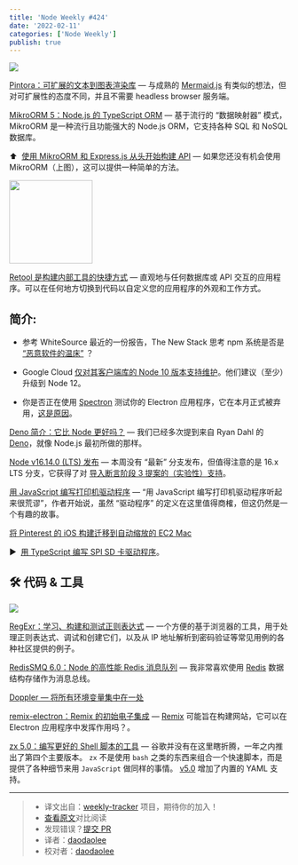 ```yaml
---
title: 'Node Weekly #424'
date: '2022-02-11'
categories: ['Node Weekly']
publish: true
---
```


![](https://res.cloudinary.com/cpress/image/upload/w_1280,e_sharpen:60/drzxrh1axxxjwgeqfils.jpg)

<!--以上是预览信息，图片一张或限制百字左右，前者优先-->
<!-- more -->

[Pintora：可扩展的文本到图表渲染库](https://nodeweekly.com/link/119565/web "github.com") — 与成熟的 [Mermaid.js](https://nodeweekly.com/link/119566/web) 有类似的想法，但对可扩展性的态度不同，并且不需要 headless browser 服务端。

[MikroORM 5：Node.js 的 TypeScript ORM](https://nodeweekly.com/link/119568/web "itnext.io") — 基于流行的 “数据映射器” 模式，MikroORM 是一种流行且功能强大的 Node.js ORM，它支持各种 SQL 和 NoSQL 数据库。

⬆️  [使用 MikroORM 和 Express.js 从头开始​​构建 API](https://nodeweekly.com/link/119570/web) — 如果您还没有机会使用 MikroORM（上图），这可以提供一种简单的方法。

<img src="https://copm.s3.amazonaws.com/069ffcad.png" style="width: 150px" />

[Retool 是构建内部工具的快捷方式](https://nodeweekly.com/link/119571/web "retool.com") — 直观地与任何数据库或 API 交互的应用程序。可以在任何地方切换到代码以自定义您的应用程序的外观和工作方式。

## **简介:**

*   参考 WhiteSource 最近的一份报告，The New Stack 思考 npm 系统是否是 [“恶意软件的温床”](https://nodeweekly.com/link/119572/web) ？
    
*   Google Cloud [仅对其客户端库的 Node 10 版本支持维护](https://nodeweekly.com/link/119573/web)。他们建议（至少）升级到 Node 12。
    
*   你是否正在使用 [Spectron](https://nodeweekly.com/link/119574/web) 测试你的 Electron 应用程序，它在本月正式被弃用，[这是原因](https://nodeweekly.com/link/119575/web)。
    
[Deno 简介：它比 Node 更好吗？](https://nodeweekly.com/link/119576/web "blog.appsignal.com") — 我们已经多次提到来自 Ryan Dahl 的 [Deno](https://nodeweekly.com/link/119577/web)，就像 Node.js 最初所做的那样。

[Node v16.14.0 (LTS) 发布](https://nodeweekly.com/link/119578/web "nodejs.org") — 本周没有 “最新” 分支发布，但值得注意的是 16.x LTS 分支，它获得了对 [导入断言阶段 3 提案的（实验性）支持](https://nodeweekly.com/link/119579/web)。

[用 JavaScript 编写打印机驱动程序](https://nodeweekly.com/link/119582/web "kubesail.com") — “用 JavaScript 编写打印机驱动程序听起来很荒谬”，作者开始说，虽然 “驱动程序” 的定义在这里值得商榷，但这仍然是一个有趣的故事。

[将 Pinterest 的 iOS 构建迁移到自动缩放的 EC2 Mac](https://nodeweekly.com/link/119583/web "buildkite.com")

▶  [用 TypeScript 编写 SPI SD 卡驱动程序](https://nodeweekly.com/link/119584/web "www.youtube.com")。

## 🛠 代码 & 工具

![](https://res.cloudinary.com/cpress/image/upload/w_1280,e_sharpen:60/hfrcdhavnzxwvk042gah.jpg)

[RegExr：学习、构建和测试正则表达式](https://nodeweekly.com/link/119585/web "regexr.com") — 一个方便的基于浏览器的工具，用于处理正则表达式、调试和创建它们，以及从 IP 地址解析到密码验证等常见用例的各种社区提供的例子。

[RedisSMQ 6.0：Node 的高性能 Redis 消息队列](https://nodeweekly.com/link/119586/web "github.com") — 我非常喜欢使用 [Redis](https://nodeweekly.com/link/119587/web) 数据结构存储作为消息总线。

[Doppler — 将所有环境变量集中在一处](https://nodeweekly.com/link/119588/web "www.doppler.com")

[remix-electron：Remix 的初始电子集成](https://nodeweekly.com/link/119589/web "github.com") — [Remix](https://nodeweekly.com/link/119590/web) 可能旨在构建网站，它可以在 Electron 应用程序中发挥作用吗？。

[zx 5.0：编写更好的 Shell 脚本的工具](https://nodeweekly.com/link/119591/web "github.com") — 谷歌并没有在这里瞎折腾，一年之内推出了第四个主要版本。 `zx` 不是使用 `bash` 之类的东西来组合一个快速脚本，而是提供了各种细节来用 `JavaScript` 做同样的事情。 [v5.0](https://nodeweekly.com/link/119592/web) 增加了内置的 YAML 支持。

---
> * 译文出自：[weekly-tracker](https://github.com/FEDarling/weekly-tracker) 项目，期待你的加入！
> * [查看原文](https://nodeweekly.com/issues/424)对比阅读
> * 发现错误？[提交 PR](https://github.com/FEDarling/weekly-tracker/blob/main/weeklys/node_weekly/424)
> * 译者：[daodaolee](https://github.com/daodaolee)
> * 校对者：[daodaolee](https://github.com/daodaolee)
